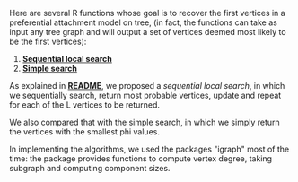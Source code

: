 Here are several R functions whose goal is to recover the first vertices in a preferential attachment model on tree, (in fact, the functions can take as input any tree graph and will output a set of vertices deemed most likely to be the first vertices):

1.  __[Sequential local search](https://github.com/thn003/recovering_first_vertices/blob/master/Recover%20First%20Vertices/Root-finding%20Algorithm%20-%20Recover%20L%20Vertices%20-%20Local%20Search%20-%20Constant%20K.R)__
2.  __[Simple search](https://github.com/thn003/recovering_first_vertices/blob/master/Recover%20First%20Vertices/Root-finding%20Algorithm%20-%20Recover%20L%20Vertices%20-%20Naive%20Approach.R)__

As explained in __[README](https://github.com/thn003/recovering_first_vertices/blob/master/README.ipynb)__, we proposed a *sequential local search*, in which we sequentially search, return most probable vertices, update and repeat for each of the L vertices to be returned.

We also compared that with the simple search, in which we simply return the vertices with the smallest phi values.

In implementing the algorithms, we used the packages "igraph" most of the time: the package provides functions to compute vertex degree, taking subgraph and computing component sizes.
